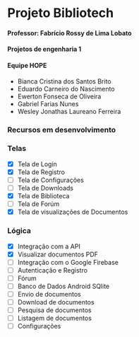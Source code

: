 # Projeto Bibliotech

#### Professor: Fabrício Rossy de Lima Lobato

#### Projetos de engenharia 1

#### Equipe HOPE

- Bianca Cristina dos Santos Brito
- Eduardo Carneiro do Nascimento
- Ewerton Fonseca de Oliveira
- Gabriel Farias Nunes
- Wesley Jonathas Laureano Ferreira


### Recursos em desenvolvimento

### Telas

- [x] Tela de Login
- [x] Tela de Registro
- [ ] Tela de Configurações
- [ ] Tela de Downloads
- [x] Tela de Biblioteca
- [ ] Tela de Forúm
- [x] Tela de visualizações de Documentos

### Lógica

- [x] Integração com a API
- [x] Visualizar documentos PDF
- [ ] Integração com o Google Firebase
- [ ] Autenticação e Registro
- [ ] Fórum
- [ ] Banco de Dados Android SQlite
- [ ] Envio de documentos
- [ ] Download de documentos
- [ ] Pesquisa de documentos
- [ ] Listagem de documentos
- [ ] Configurações
